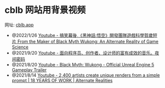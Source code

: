 # cblb 网站用背景视频

网址: [cblb.app](https://cblb.app/)

- @2022/1/26 [Youtube - 搞笑幕後,《黑神話:悟空》開發團隊遊戲科學賀歲短片 From the Maker of Black Myth Wukong: An Alternate Reality of Game Science](https://www.youtube.com/watch?v=V_-KO4vzF9k)
- @2021/9/20 [Youtube - 面向程序员、创作者、设计师的富有成效的音乐。夜间密码](https://www.youtube.com/watch?v=4pcNRDx6KrE)
- @2021/8/20 [Youtube - Black Myth: Wukong - Official Unreal Engine 5 Gameplay Trailer](https://www.youtube.com/watch?v=78G7COaXORc)
- @2021/8/14 [Youtube - 2,400 artists create unique renders from a simple prompt | 18 YEARS OF WORK | Alternate Realities](https://www.youtube.com/watch?v=ZkRjihsMdp8)
